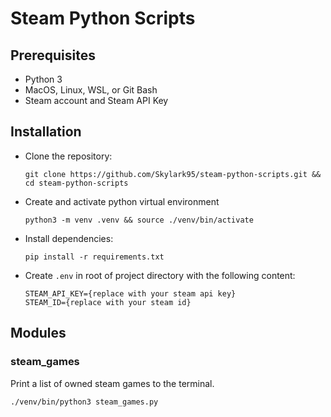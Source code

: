 # Steam Python Scripts

## Prerequisites
- Python 3
- MacOS, Linux, WSL, or Git Bash
- Steam account and Steam API Key

## Installation
- Clone the repository:
    ```
    git clone https://github.com/Skylark95/steam-python-scripts.git && cd steam-python-scripts
    ```
- Create and activate python virtual environment
    ```
    python3 -m venv .venv && source ./venv/bin/activate
    ```
- Install dependencies:
    ```
    pip install -r requirements.txt
    ```
- Create `.env` in root of project directory with the following content:
    ```
    STEAM_API_KEY={replace with your steam api key}
    STEAM_ID={replace with your steam id}
    ```

## Modules

### steam_games
Print a list of owned steam games to the terminal.

```
./venv/bin/python3 steam_games.py
```